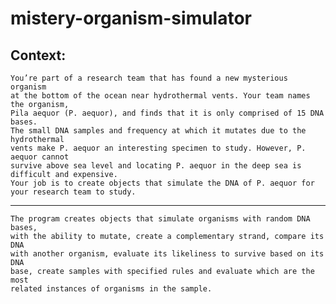 # mistery-organism-simulator
## Context:  
 
    You’re part of a research team that has found a new mysterious organism
    at the bottom of the ocean near hydrothermal vents. Your team names the organism, 
    Pila aequor (P. aequor), and finds that it is only comprised of 15 DNA bases. 
    The small DNA samples and frequency at which it mutates due to the hydrothermal
    vents make P. aequor an interesting specimen to study. However, P. aequor cannot
    survive above sea level and locating P. aequor in the deep sea is difficult and expensive. 
    Your job is to create objects that simulate the DNA of P. aequor for your research team to study.
---    

    The program creates objects that simulate organisms with random DNA bases, 
    with the ability to mutate, create a complementary strand, compare its DNA 
    with another organism, evaluate its likeliness to survive based on its DNA 
    base, create samples with specified rules and evaluate which are the most 
    related instances of organisms in the sample.